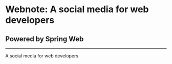 # Webnote: A social media for web developers
## Powered by Spring Web
----
A social media for web developers
